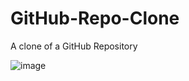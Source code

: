 # GitHub-Repo-Clone
A clone of a GitHub Repository

![image](https://github.com/aranyak1010/GitHub-Repo-Clone/assets/140475694/9b4dd18a-b95a-4031-93d7-ebfeb6101c82)


